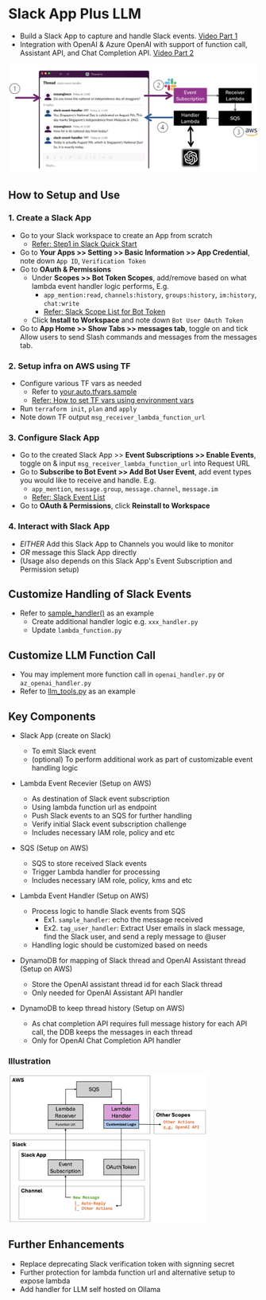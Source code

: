 # Slack App Plus LLM

- Build a Slack App to capture and handle Slack events. [Video Part 1](https://youtu.be/O8yVftgHnVE)
- Integration with OpenAI & Azure OpenAI with support of function call, Assistant API, and Chat Completion API. [Video Part 2](https://youtu.be/lzL_F4F-tDE)

<img src="docs/architecture2.png" alt="drawing" width="600"/>

## How to Setup and Use

### 1. Create a Slack App

- Go to your Slack workspace to create an App from scratch
  - [Refer: Step1 in Slack Quick Start](https://api.slack.com/quickstart#creating)
- Go to **Your Apps >> Setting >> Basic Information >> App Credential**, note down `App ID`, `Verification Token`
- Go to **OAuth & Permissions**
  - Under **Scopes >> Bot Token Scopes**, add/remove based on what lambda event handler logic performs, E.g.
    - `app_mention:read`, `channels:history`, `groups:history`, `im:history`, `chat:write`
    - [Refer: Slack Scope List for Bot Token](https://api.slack.com/scopes?filter=granular_bot)
  - Click **Install to Workspace** and note down `Bot User OAuth Token`
- Go to **App Home >> Show Tabs >> messages tab**, toggle on and tick Allow users to send Slash commands and messages from the messages tab.

### 2. Setup infra on AWS using TF

- Configure various TF vars as needed
  - Refer to [your.auto.tfvars.sample](./your.auto.tfvars.sample)
  - [Refer: How to set TF vars using environment vars](https://developer.hashicorp.com/terraform/cli/config/environment-variables#tf_var_name)
- Run `terraform init`, `plan` and `apply`
- Note down TF output `msg_receiver_lambda_function_url`

### 3. Configure Slack App

- Go to the created Slack App >> **Event Subscriptions >> Enable Events**, toggle on & input `msg_receiver_lambda_function_url` into Request URL
- Go to **Subscribe to Bot Event >> Add Bot User Event**, add event types you would like to receive and handle. E.g.
  - `app_mention`, `message.group`, `message.channel`, `message.im`
  - [Refer: Slack Event List](https://api.slack.com/events?filter=Events)
- Go to **OAuth & Permissions**, click **Reinstall to Workspace**

### 4. Interact with Slack App

- _EITHER_ Add this Slack App to Channels you would like to monitor
- _OR_ message this Slack App directly
- (Usage also depends on this Slack App's Event Subscription and Permission setup)

## Customize Handling of Slack Events

- Refer to [sample_handler()](./lambda_msg_handler/msg_handlers/sample_handler.py) as an example
  - Create additional handler logic e.g. `xxx_handler.py`
  - Update `lambda_function.py`

## Customize LLM Function Call

- You may implement more function call in `openai_handler.py` or `az_openai_handler.py`
- Refer to [llm_tools.py](./lambda_msg_handler/msg_handlers/llm_tools.py) as an example

## Key Components

- Slack App (create on Slack)

  - To emit Slack event
  - (optional) To perform additional work as part of customizable event handling logic

- Lambda Event Recevier (Setup on AWS)

  - As destination of Slack event subscription
  - Using lambda function url as endpoint
  - Push Slack events to an SQS for further handling
  - Verify initial Slack event subscription challenge
  - Includes necessary IAM role, policy and etc

- SQS (Setup on AWS)

  - SQS to store received Slack events
  - Trigger Lambda handler for processing
  - Includes necessary IAM role, policy, kms and etc

- Lambda Event Handler (Setup on AWS)

  - Process logic to handle Slack events from SQS
    - Ex1. `sample_handler`: echo the message received
    - Ex2. `tag_user_handler`: Extract User emails in slack message, find the Slack user, and send a reply message to @user
  - Handling logic should be customized based on needs

- DynamoDB for mapping of Slack thread and OpenAI Assistant thread (Setup on AWS)

  - Store the OpenAI assistant thread id for each Slack thread
  - Only needed for OpenAI Assistant API handler

- DynamoDB to keep thread history (Setup on AWS)

  - As chat completion API requires full message history for each API call, the DDB keeps the messages in each thread
  - Only for OpenAI Chat Completion API handler

### Illustration

<img src="docs/architecture.png" alt="drawing" width="400"/>

## Further Enhancements

- Replace deprecating Slack verification token with signning secret
- Further protection for lambda function url and alternative setup to expose lambda
- Add handler for LLM self hosted on Ollama
